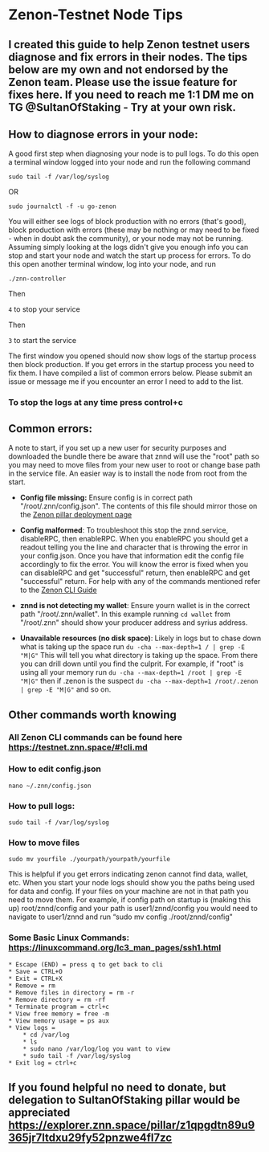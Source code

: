 # Zenon-Testnet Node Tips

## I created this guide to help Zenon testnet users diagnose and fix errors in their nodes. The tips below are my own and not endorsed by the Zenon team. Please use the issue feature for fixes here. If you need to reach me 1:1 DM me on TG @SultanOfStaking - Try at your own risk.

## How to diagnose errors in your node:

A good first step when diagnosing your node is to pull logs. To do this open a terminal window logged into your node and run the following command 

`sudo tail -f /var/log/syslog`

OR

`sudo journalctl -f -u go-zenon`

You will either see logs of block production with no errors (that's good), block production with errors (these may be nothing or may need to be fixed - when in doubt ask the community), or your node may not be running. Assuming simply looking at the logs didn't give you enough info you can stop and start your node and watch the start up process for errors. To do this open another terminal window, log into your node, and run

`./znn-controller`

Then 

`4` to stop your service

Then

`3` to start the service 

The first window you opened should now show logs of the startup process then block production. If you get errors in the startup process you need to fix them. I have compiled a list of common errors below. Please submit an issue or message me if you encounter an error I need to add to the list.

### To stop the logs at any time press control+c

## Common errors:
A note to start, if you set up a new user for security purposes and downloaded the bundle there be aware that znnd will use the "root" path so you may need to move files from your new user to root or change base path in the service file. An easier way is to install the node from root from the start.

- **Config file missing:** Ensure config is in correct path "/root/.znn/config.json". The contents of this file should mirror those on the [Zenon pillar deployment page](https://testnet.znn.space/#!deploy.md)

- **Config malformed**: To troubleshoot this stop the znnd.service, disableRPC, then enableRPC. When you enableRPC you should get a readout telling you the line and character that is throwing the error in your config.json. Once you have that information edit the config file accordingly to fix the error. You will know the error is fixed when you can disableRPC and get "successful" return, then enableRPC and get "successful" return. For help with any of the commands mentioned refer to the [Zenon CLI Guide](https://testnet.znn.space/#!cli.md)

- **znnd is not detecting my wallet**: Ensure yourn wallet is in the correct path "/root/.znn/wallet". In this example running `cd wallet` from "/root/.znn" should show your producer address and syrius address.

- **Unavailable resources (no disk space)**: Likely in logs but to chase down what is taking up the space run `du -cha --max-depth=1 / | grep -E "M|G"` This will tell you what directory is taking up the space. From there you can drill down until you find the culprit. For example, if "root" is using all your memory run `du -cha --max-depth=1 /root | grep -E "M|G"` then if .zenon is the suspect `du -cha --max-depth=1 /root/.zenon | grep -E "M|G"` and so on. 

## Other commands worth knowing

### All Zenon CLI commands can be found here https://testnet.znn.space/#!cli.md

### How to edit config.json

`nano ~/.znn/config.json`

### How to pull logs:

`sudo tail -f /var/log/syslog`

### How to move files

`sudo mv yourfile ./yourpath/yourpath/yourfile` 

This is helpful if you get errors indicating zenon cannot find data, wallet, etc. When you start your node logs should show you the paths being used for data and config. If your files on your machine are not in that path you need to move them. For example, if config path on startup is (making this up) root/znnd/config and your path is user1/znnd/config you would need to navigate to user1/znnd and run “sudo mv config ./root/znnd/config"

### Some Basic Linux Commands: https://linuxcommand.org/lc3_man_pages/ssh1.html 
    * Escape (END) = press q to get back to cli
    * Save = CTRL+O
    * Exit = CTRL+X
    * Remove = rm 
    * Remove files in directory = rm -r
    * Remove directory = rm -rf 
    * Terminate program = ctrl+c
    * View free memory = free -m
    * View memory usage = ps aux
    * View logs = 
        * cd /var/log 
        * ls
        * sudo nano /var/log/log you want to view
        * sudo tail -f /var/log/syslog
    * Exit log = ctrl+c

## If you found helpful no need to donate, but delegation to SultanOfStaking pillar would be appreciated https://explorer.znn.space/pillar/z1qpgdtn89u9365jr7ltdxu29fy52pnzwe4fl7zc
